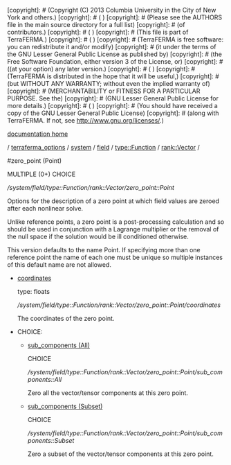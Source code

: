 [copyright]: # (Copyright (C) 2013 Columbia University in the City of New York and others.)
[copyright]: # ( )
[copyright]: # (Please see the AUTHORS file in the main source directory for a full list)
[copyright]: # (of contributors.)
[copyright]: # ( )
[copyright]: # (This file is part of TerraFERMA.)
[copyright]: # ( )
[copyright]: # (TerraFERMA is free software: you can redistribute it and/or modify)
[copyright]: # (it under the terms of the GNU Lesser General Public License as published by)
[copyright]: # (the Free Software Foundation, either version 3 of the License, or)
[copyright]: # ((at your option) any later version.)
[copyright]: # ( )
[copyright]: # (TerraFERMA is distributed in the hope that it will be useful,)
[copyright]: # (but WITHOUT ANY WARRANTY; without even the implied warranty of)
[copyright]: # (MERCHANTABILITY or FITNESS FOR A PARTICULAR PURPOSE. See the)
[copyright]: # (GNU Lesser General Public License for more details.)
[copyright]: # ( )
[copyright]: # (You should have received a copy of the GNU Lesser General Public License)
[copyright]: # (along with TerraFERMA. If not, see <http://www.gnu.org/licenses/>.)

[documentation home](Documentation)

/ [terraferma_options](../../../../../terraferma_options) / [system](../../../../system) / [field](../../../field) / [type::Function](../../type__Function) / [rank::Vector](../rank__Vector) /

#zero_point (Point)

MULTIPLE (0+) CHOICE 

*/system/field/type::Function/rank::Vector/zero_point::Point*

Options for the description of a zero point at which field values are zeroed after each nonlinear solve.

Unlike reference points, a zero point is a post-processing calculation and so should be used in conjunction 
with a Lagrange multiplier or the removal of the null space if the solution would be ill conditioned otherwise.

This version defaults to the name Point.  If specifying more than one reference point the name of each 
one must be unique so multiple instances of this default name are not allowed.

* [coordinates](zero_point__Point/coordinates "child")

    type: floats

    */system/field/type::Function/rank::Vector/zero_point::Point/coordinates*

    The coordinates of the zero point.

* CHOICE:
    * [sub_components (All)](zero_point__Point/sub_components__All "child")

        CHOICE 

        */system/field/type::Function/rank::Vector/zero_point::Point/sub_components::All*

        Zero all the vector/tensor components at this zero point.

    * [sub_components (Subset)](zero_point__Point/sub_components__Subset "child")

        CHOICE 

        */system/field/type::Function/rank::Vector/zero_point::Point/sub_components::Subset*

        Zero a subset of the vector/tensor components at this zero point.

[autogenerated]: # (This file was automatically generated from the schema file:/home/cwilson/repos/github/TerraFERMA/TerraFERMA/buckettools/schemas/function.rng.)

